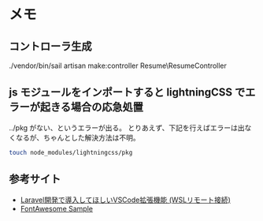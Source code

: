 # メモ

## コントローラ生成

./vendor/bin/sail artisan make:controller Resume\\ResumeController

## js モジュールをインポートすると lightningCSS でエラーが起きる場合の応急処置

../pkg がない、というエラーが出る。
とりあえず、下記を行えばエラーは出なくなるが、ちゃんとした解決方法は不明。

```bash
touch node_modules/lightningcss/pkg
```

## 参考サイト

- [Laravel開発で導入してほしいVSCode拡張機能 (WSLリモート接続)](<https://zenn.dev/na9/articles/23c18a0d2d8ee2>)
- [FontAwesome Sample](<https://fa-sample.com/icon/>)